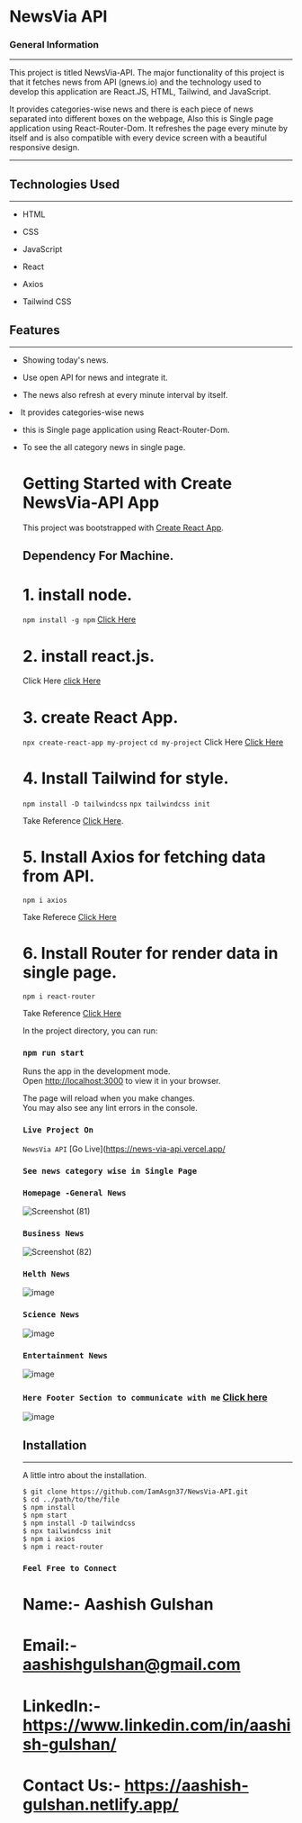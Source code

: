 ## <h1>NewsVia API</h1>

<h3>General Information</h3>
<hr><p>This project is titled NewsVia-API. The major functionality of this project is that it fetches news from API (gnews.io) and the technology used to develop this application are React.JS, HTML, Tailwind, and JavaScript.</p>
<p>It provides categories-wise news and there is each piece of news separated into different boxes on the webpage, Also this is Single page application using React-Router-Dom.
It refreshes the page every minute by itself and is also compatible with every device screen with a beautiful responsive design.</p>
<hr><ul>

</ul><h2>Technologies Used</h2>
<hr><ul>
<li>HTML</li>
</ul><ul>
<li>CSS</li>
</ul><ul>
<li>JavaScript</li>
</ul><ul>
<li>React</li>
</ul><ul>
<li>Axios</li>
</ul><ul>
<li>Tailwind CSS</li>
</ul><h2>Features</h2>
<hr><ul>
  
<li>Showing today's news.</li>
</ul><ul>
<li>Use open API for news and integrate it.</li>
</ul><ul>
<li>The news also refresh at every minute interval by itself.</li>
</ul>
<li>It provides categories-wise news</li>
</ul><ul>
<li>this is Single page application using React-Router-Dom.</li>
</ul><ul>
<li>To see the all category news in single page.</li>
  </ul><ul>
  




# Getting Started with Create NewsVia-API App

This project was bootstrapped with [Create React App](https://github.com/IamAsgn37/NewsVia-API).

## Dependency For Machine.
# 1. install node.
`npm install -g npm`
[Click Here](https://docs.npmjs.com/downloading-and-installing-node-js-and-npm)
# 2. install react.js.
Click Here [click Here](https://www.javatpoint.com/react-installation)
# 3. create React App.
`npx create-react-app my-project`
`cd my-project`
Click Here [Click Here](https://create-react-app.dev/)


# 4. Install Tailwind for style.

`npm install -D tailwindcss`
`npx tailwindcss init`

Take Reference [Click Here](https://tailwindcss.com/docs/guides/create-react-app).


# 5. Install Axios for fetching data from API.

`npm i axios`

Take Referece [Click Here](https://www.npmjs.com/package/axios)

# 6. Install Router for render data in single page.

`npm i react-router`

  Take Reference [Click Here](https://www.npmjs.com/package/react-router)


In the project directory, you can run:

### `npm run start`

Runs the app in the development mode.\
Open [http://localhost:3000](http://localhost:3000) to view it in your browser.

The page will reload when you make changes.\
You may also see any lint errors in the console.

### `Live Project On`
`NewsVia API` [Go Live](https://news-via-api.vercel.app/



### `See news category wise in Single Page`

### `Homepage -General News`
![Screenshot (81)](https://user-images.githubusercontent.com/78717816/235097096-89a31764-7862-4d55-963c-fb5f6631ad0e.png)


### `Business News`

![Screenshot (82)](https://user-images.githubusercontent.com/78717816/235097310-332dc5d3-1349-43b6-b123-fd68ff2a9c61.png)


### `Helth News`
![image](https://user-images.githubusercontent.com/78717816/235074753-8cb5849a-c260-4512-a56b-7da8d3f3fc56.png)



### `Science News`
![image](https://user-images.githubusercontent.com/78717816/235074803-0eefe2c6-497f-411f-93aa-416ccf0a6bb0.png)




### `Entertainment News`
![image](https://user-images.githubusercontent.com/78717816/235074834-3b6f8c4f-6128-45bc-a3cb-82b70651ef40.png)




### `Here Footer Section to communicate with me` [Click here](https://aashish-gulshan.netlify.app/)
![image](https://user-images.githubusercontent.com/78717816/235074863-c7770f93-0d9b-4172-9b09-7a9cf9c17880.png)



## Installation
***
A little intro about the installation. 
```
$ git clone https://github.com/IamAsgn37/NewsVia-API.git
$ cd ../path/to/the/file
$ npm install
$ npm start
$ npm install -D tailwindcss
$ npx tailwindcss init
$ npm i axios
$ npm i react-router

```



### `Feel Free to Connect`
# Name:- Aashish Gulshan
# Email:- aashishgulshan@gmail.com
# LinkedIn:- https://www.linkedin.com/in/aashish-gulshan/
# Contact Us:- https://aashish-gulshan.netlify.app/


